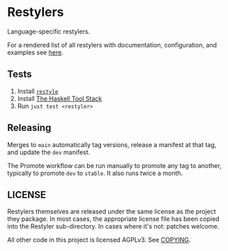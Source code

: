 # Restylers

Language-specific restylers.

For a rendered list of all restylers with documentation, configuration, and
examples see [here](./_docs/restylers.md).

## Tests

1. Install [`restyle`][install-restyle]
2. Install [The Haskell Tool Stack][install-stack]
3. Run `just test <restyler>`

[install-restyle]: https://github.com/restyled-io/restyler?tab=readme-ov-file#installation
[install-stack]: https://docs.haskellstack.org/en/stable/#how-to-install-stack

## Releasing

Merges to `main` automatically tag versions, release a manifest at that
tag, and update the `dev` manifest.

The Promote workflow can be run manually to promote any tag to another,
typically to promote `dev` to `stable`. It also runs twice a month.

## LICENSE

Restylers themselves are released under the same license as the project they
package. In most cases, the appropriate license file has been copied into the
Restyler sub-directory. In cases where it's not: patches welcome.

All other code in this project is licensed AGPLv3. See [COPYING](./COPYING).
